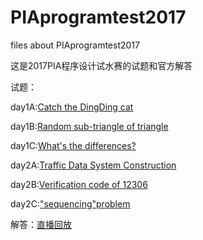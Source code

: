 # PIAprogramtest2017

files about PIAprogramtest2017

这是2017PIA程序设计试水赛的试题和官方解答

试题：

day1A:[Catch the DingDing cat](https://mp.weixin.qq.com/s?__biz=MzI0OTAwODc5NQ==&mid=2649868439&idx=1&sn=17249820e2a80e5b53671ea1e84122df&chksm=f19d6f63c6eae67564a25f53a6d20207515cd89558d5fc0f045f5e76adcfef136b94fd90ee95#rd)

day1B:[Random sub-triangle of triangle](https://mp.weixin.qq.com/s?__biz=MzI0OTAwODc5NQ==&mid=2649868439&idx=2&sn=9697138b4d133ea68002d38f142ef3bd&chksm=f19d6f63c6eae675e71ba7f92a5dd55f5f2542d381f28f59778bbc2b0c487e420409ed895b69#rd)

day1C:[What's the differences? ](https://mp.weixin.qq.com/s?__biz=MzI0OTAwODc5NQ==&mid=2649868439&idx=3&sn=e9f1f7841ad2f6b0e760579f184f71a9&chksm=f19d6f63c6eae6759f1e5bb0ee4f7e12543480fc63dc90916232714b7e27bf2ac029a1d9d33f#rd)

day2A:[Traffic Data System Construction ](https://mp.weixin.qq.com/s?__biz=MzI0OTAwODc5NQ==&mid=2649868440&idx=1&sn=c33ad44588a389d88fcd07de6d110c9e&chksm=f19d6f6cc6eae67a4274fe9e21db14cb0d4ca8a3801ffe31a60308fee4b85d7b5db0bce3a77b#rd)

day2B:[Verification code of 12306 ](https://mp.weixin.qq.com/s?__biz=MzI0OTAwODc5NQ==&mid=2649868440&idx=2&sn=d4676b50e257e1f915c61dc177c38eeb&chksm=f19d6f6cc6eae67adbc41fd8f0c90cddf28e8f3e9fc092c4b17f6fe600ffe60e49ef2402f8c3#rd)

day2C:["sequencing"problem](https://mp.weixin.qq.com/s?__biz=MzI0OTAwODc5NQ==&mid=2649868440&idx=3&sn=25b54f6f1ca401d783d574421d80e7cb&chksm=f19d6f6cc6eae67aa0ca985a9eb50b580b397916886ab184d607ad4577d85a31e8174bab5699#rd)

解答：[直播回放](https://mp.weixin.qq.com/s?__biz=MzI0OTAwODc5NQ==&mid=2649868449&idx=1&sn=3a1fbbf1e805973816eae525c71b009a&chksm=f19d6f55c6eae6430d63bced37369d800c238c2910133fdc8f671564ef691e44f457f37a42e4#rd)


